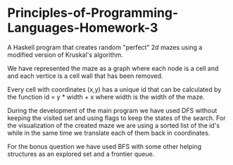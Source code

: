 # Principles-of-Programming-Languages-Homework-3
A Haskell program that creates random "perfect" 2d mazes using a modified version of Kruskal's algorithm.

We have represented the maze as a graph where each node is a cell and and each vertice is a cell wall that has been removed.

Every cell with coordinates (x,y) has a unique id that can be calculated by the function id = y * width + x where width is the width of the
maze.

During the development of the main program we have used DFS without keeping the visited set and using flags to keep the states of the
search. For the visualization of the created maze we are using a sorted list of the id's while in the same time we translate each of
them back in coordinates.

For the bonus question we have used BFS with some other helping structures as an explored set and a frontier queue.
